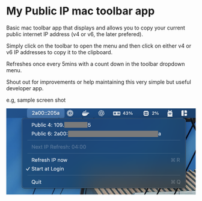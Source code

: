 # My Public IP mac toolbar app

Basic mac toolbar app that displays and allows you to copy your current public internet IP address (v4 or v6, the later prefered).

Simply click on the toolbar to open the menu and then click on either v4 or v6 IP addresses to copy it to the clipboard.

Refreshes once every 5mins with a count down in the toolbar dropdown menu.

Shout out for improvements or help maintaining this very simple but useful developer app.

e.g, sample screen shot


![Screenshot](images/Screenshot%202025-04-08%20at%2011.31.54.png)
